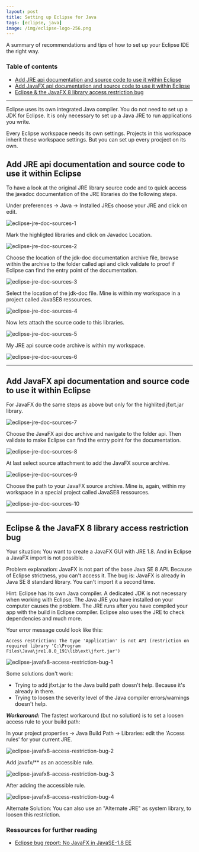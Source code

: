 ```yaml
---
layout: post
title: Setting up Eclipse for Java
tags: [eclipse, java]
image: /img/eclipse-logo-256.png
---
```


A summary of recommendations and tips of how to set up your Eclipse IDE the right way.

### Table of contents
- [Add JRE api documentation and source code to use it within Eclipse](#Add-JRE-api-documentation-and-source-code-to-use-it-within-Eclipse)
- [Add JavaFX api documentation and source code to use it within Eclipse](#Add-JavaFX-api-documentation-and-source-code-to-use-it-within-Eclipse)
- [Eclipse & the JavaFX 8 library access restriction bug](#Eclipse-&-the-JavaFX-8-library-access-restriction-bug)
---

Eclipse uses its own integrated Java compiler. You do not need to set up a JDK for Eclipse. It is only necessary to set up a Java JRE to run applications you write.

Every Eclipse workspace needs its own settings. Projects in this workspace inherit these workspace settings. But you can set up every procject on its own.

## Add JRE api documentation and source code to use it within Eclipse

To have a look at the original JRE library source code and to quick access the javadoc documentation of the JRE libraries do the following steps.

Under preferences -> Java -> Installed JREs choose your JRE and click on edit.

![eclipse-jre-doc-sources-1][eclipse-jre-doc-sources-1]

Mark the highligted libraries and click on Javadoc Location.

![eclipse-jre-doc-sources-2][eclipse-jre-doc-sources-2]

Choose the location of the jdk-doc documentation archive file, browse within the archive to the folder called api and click validate to proof if Eclipse can find the entry point of the documentation.

![eclipse-jre-doc-sources-3][eclipse-jre-doc-sources-3]

Select the location of the jdk-doc file. Mine is within my workspace in a project called JavaSE8 ressources.

![eclipse-jre-doc-sources-4][eclipse-jre-doc-sources-4]

Now lets attach the source code to this libraries.

![eclipse-jre-doc-sources-5][eclipse-jre-doc-sources-5]

My JRE api source code archive is within my workspace.

![eclipse-jre-doc-sources-6][eclipse-jre-doc-sources-6]

---

## Add JavaFX api documentation and source code to use it within Eclipse

For JavaFX do the same steps as above but only for the highlited jfxrt.jar library.

![eclipse-jre-doc-sources-7][eclipse-jre-doc-sources-7]

Choose the JavaFX api doc archive and navigate to the folder api. Then validate to make Eclipse can find the entry point for the documentation.

![eclipse-jre-doc-sources-8][eclipse-jre-doc-sources-8]

At last select source attachment to add the JavaFX source archive.

![eclipse-jre-doc-sources-9][eclipse-jre-doc-sources-9]

Choose the path to your JavaFX source archive. Mine is, again, within my workspace in a special project called JavaSE8 ressources.

![eclipse-jre-doc-sources-10][eclipse-jre-doc-sources-10]

[eclipse-jre-doc-sources-1]: /img/eclipse-setting-up-eclipse-for-java/eclipse-jre-doc-sources-1.png "Choose your JRE and click on edit."
[eclipse-jre-doc-sources-2]: /img/eclipse-setting-up-eclipse-for-java/eclipse-jre-doc-sources-2.png "Mark the highligted libraries and click on Javadoc Location."
[eclipse-jre-doc-sources-3]: /img/eclipse-setting-up-eclipse-for-java/eclipse-jre-doc-sources-3.png "Choose the location of the jdk-doc file, browse within the archive to the folder called api and click validate to proof if Eclipse can find the entry point of the documentation."
[eclipse-jre-doc-sources-4]: /img/eclipse-setting-up-eclipse-for-java/eclipse-jre-doc-sources-4.png "Select the location of the jdk-doc file. Mine is within my workspace in a project called JavaSE8 ressources."
[eclipse-jre-doc-sources-5]: /img/eclipse-setting-up-eclipse-for-java/eclipse-jre-doc-sources-5.png "Now lets attach the source code to this libraries."
[eclipse-jre-doc-sources-6]: /img/eclipse-setting-up-eclipse-for-java/eclipse-jre-doc-sources-6.png "My JRE api source code archive is within my workspace."
[eclipse-jre-doc-sources-7]: /img/eclipse-setting-up-eclipse-for-java/eclipse-jre-doc-sources-7.png "For JavaFX do the same steps as above but only for the highlited jfxrt.jar library."
[eclipse-jre-doc-sources-8]: /img/eclipse-setting-up-eclipse-for-java/eclipse-jre-doc-sources-8.png "Choose the JavaFX api doc archive and navigate to the folder api. Then validate to make sure everything works fine."
[eclipse-jre-doc-sources-9]: /img/eclipse-setting-up-eclipse-for-java/eclipse-jre-doc-sources-9.png "At last select source attachment to add the JavaFX source archive."
[eclipse-jre-doc-sources-10]: /img/eclipse-setting-up-eclipse-for-java/eclipse-jre-doc-sources-10.png "Choose the path to your JavaFX source archive. Mine is, again, within my workspace in a special project called JavaSE8 ressources."

---

## Eclipse & the JavaFX 8 library access restriction bug

Your situation: You want to create a JavaFX GUI with JRE 1.8. And in Eclipse a JavaFX import is not possible.

Problem explanation:
JavaFX is not part of the base Java SE 8 API. Because of Eclipse strictness, you can't access it. The bug is: JavaFX is already in Java SE 8 standard library. You can't import it a second time.

Hint: Eclipse has its own Java compiler. A dedicated JDK is not necessary when working with Eclipse. The Java JRE you have installed on your computer causes the problem. The JRE runs after you have compiled your app with the build in Eclipse compiler. Eclipse also uses the JRE to check dependencies and much more.

Your error message could look like this:
~~~
Access restriction: The type 'Application' is not API (restriction on required library 'C:\Program Files\Java\jre1.8.0_191\lib\ext\jfxrt.jar')
~~~

![eclipse-javafx8-access-restriction-bug-1][eclipse-javafx8-access-restriction-bug-1]

Some solutions don't work:
- Trying to add jfxrt.jar to the Java build path doesn't help. Because it's already in there.
- Trying to loosen the severity level of the Java compiler errors/warnings doesn't help.

_**Workaround:**_ The fastest workaround (but no solution) is to set a loosen access rule to your build path:

In your project properties -> Java Build Path -> Libraries: edit the 'Access rules' for your current JRE.

![eclipse-javafx8-access-restriction-bug-2][eclipse-javafx8-access-restriction-bug-2]

Add javafx/** as an accessible rule.

![eclipse-javafx8-access-restriction-bug-3][eclipse-javafx8-access-restriction-bug-3]

After adding the accessible rule.

![eclipse-javafx8-access-restriction-bug-4][eclipse-javafx8-access-restriction-bug-4]

Alternate Solution: You can also use an "Alternate JRE" as system library, to loosen this restriction.

### Ressources for further reading

- [Eclipse bug report: No JavaFX in JavaSE-1.8 EE](https://bugs.eclipse.org/bugs/show_bug.cgi?id=431067)

[eclipse-javafx8-access-restriction-bug-1]: /img/eclipse-setting-up-eclipse-for-java/eclipse-javafx8-access-restriction-bug-1.png "Eclipse error message: Access restriction: The type 'Application' is not API (restriction on required library 'C:\Program Files\Java\jre1.8.0_191\lib\ext\jfxrt.jar')"
[eclipse-javafx8-access-restriction-bug-2]: /img/eclipse-setting-up-eclipse-for-java/eclipse-javafx8-access-restriction-bug-2.png "In your project properties -> Java Build Path -> Libraries: edit the 'Access rules' for your current JRE."
[eclipse-javafx8-access-restriction-bug-3]: /img/eclipse-setting-up-eclipse-for-java/eclipse-javafx8-access-restriction-bug-3.png "Add javafx/** as an accessible rule."
[eclipse-javafx8-access-restriction-bug-4]: /img/eclipse-setting-up-eclipse-for-java/eclipse-javafx8-access-restriction-bug-4.png "Add javafx/** as an accessible rule.)"
